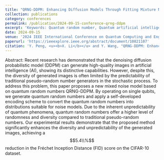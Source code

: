 ```yaml
---
title: "QRNG-DDPM: Enhancing Diffusion Models Through Fitting Mixture Noise with Quantum Random Number"
collection: publications
category: conferences
permalink: /publication/2024-09-15-conference-qrng-ddpm
excerpt: 'Keywords: Quantum random number, Quantum artificial intelligence, Diffusion models, Gaussian mixture noise'
date: 2024-09-15
venue: '2024 IEEE International Conference on Quantum Computing and Engineering (QCE)'
paperurl: 'https://ieeexplore.ieee.org/abstract/document/10821107'
citation: 'Y. Peng, <u><b>X. Li</b></u> and Y. Wang, "QRNG-DDPM: Enhancing Diffusion Models Through Fitting Mixture Noise with Quantum Random Number," 2024 IEEE International Conference on Quantum Computing and Engineering (QCE), Montreal, QC, Canada, 2024, pp. 92-96, doi: 10.1109/QCE60285.2024.10259. keywords: {Computational modeling;Noise;Qubit;Noise reduction;Fitting;Stochastic processes;Diffusion models;Generators;Encoding;Artificial intelligence;Quantum random number;Quantum artificial intelligence;Diffusion models;Gaussian mixture noise},'
---
```


Abstract: Recent research has demonstrated that the denoising diffusion probabilistic model (DDPM) can generate high-quality images in artificial intelligence (AI), showing its distinctive capabilities. However, despite this, the diversity of generated images is often limited by the predictability of traditional pseudo-random number generators in the stochastic process. To address this problem, this paper proposes a new mixed noise model based on quantum random numbers QRNG-DDPM. By operating on single qubits, we generate quantum random numbers and apply a self-developed encoding scheme to convert the quantum random numbers into distributions suitable for noise models. Due to the inherent unpredictability of quantum phenomena, quantum random numbers offer a higher level of randomness and diversity compared to traditional pseudo-random numbers. Our experimental results demonstrate that the proposed method significantly enhances the diversity and unpredictability of the generated images, achieving a $$5.4\\%$$ reduction in the Fréchet Inception Distance (FID) score on the CIFAR-10 dataset.
